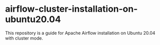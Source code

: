 # airflow-cluster-installation-on-ubuntu20.04
This repository is a guide for Apache Airflow installation on Ubuntu 20.04 with cluster mode.
